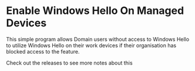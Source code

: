 # Enable Windows Hello On Managed Devices
This simple program allows Domain users without access to Windows Hello to utilize Windows Hello on their work devices if their organisation has blocked access to the feature.

Check out the releases to see more notes about this
